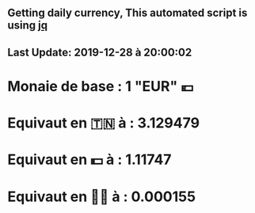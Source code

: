 ## Getting daily currency, This automated script is using [jq](https://stedolan.github.io/jq/)
## Last Update:  2019-12-28 à 20:00:02
 # Monaie de base : 1 "EUR" 💶 
 # Equivaut en 🇹🇳 à :  3.129479 
 # Equivaut en 💵 à : 1.11747
 # Equivaut en 🐱‍💻 à :  0.000155
